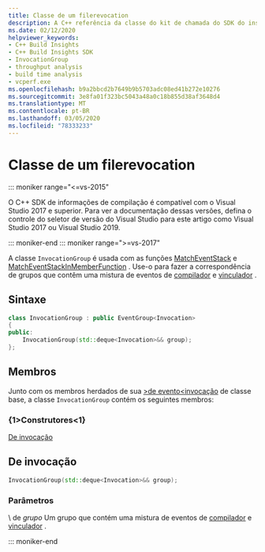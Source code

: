```yaml
---
title: Classe de um filerevocation
description: A C++ referência da classe do kit de chamada do SDK do insights do Build.
ms.date: 02/12/2020
helpviewer_keywords:
- C++ Build Insights
- C++ Build Insights SDK
- InvocationGroup
- throughput analysis
- build time analysis
- vcperf.exe
ms.openlocfilehash: b9a2bbcd2b7649b9b5703adc08ed41b272e10276
ms.sourcegitcommit: 3e8fa01f323bc5043a48a0c18b855d38af3648d4
ms.translationtype: MT
ms.contentlocale: pt-BR
ms.lasthandoff: 03/05/2020
ms.locfileid: "78333233"
---
```

# <a name="invocationgroup-class"></a>Classe de um filerevocation

::: moniker range="<=vs-2015"

O C++ SDK de informações de compilação é compatível com o Visual Studio 2017 e superior. Para ver a documentação dessas versões, defina o controle do seletor de versão do Visual Studio para este artigo como Visual Studio 2017 ou Visual Studio 2019.

::: moniker-end
::: moniker range=">=vs-2017"

A classe `InvocationGroup` é usada com as funções [MatchEventStack](../functions/match-event-stack.md) e [MatchEventStackInMemberFunction](../functions/match-event-stack-in-member-function.md) . Use-o para fazer a correspondência de grupos que contêm uma mistura de eventos de [compilador](../event-table.md#compiler) e [vinculador](../event-table.md#linker) .

## <a name="syntax"></a>Sintaxe

```cpp
class InvocationGroup : public EventGroup<Invocation>
{
public:
    InvocationGroup(std::deque<Invocation>&& group);
};
```

## <a name="members"></a>Membros

Junto com os membros herdados de sua [\>de evento\<invocação](event-group.md) de classe base, a classe `InvocationGroup` contém os seguintes membros:

### <a name="constructors"></a>{1&gt;Construtores&lt;1}

[De invocação](#invocation-group)

## <a name="invocation-group"></a>De invocação

```cpp
InvocationGroup(std::deque<Invocation>&& group);
```

### <a name="parameters"></a>Parâmetros

\ de *grupo*
Um grupo que contém uma mistura de eventos de [compilador](../event-table.md#compiler) e [vinculador](../event-table.md#linker) .

::: moniker-end
